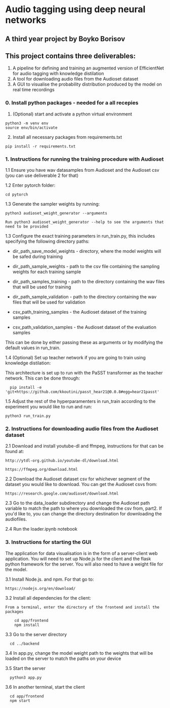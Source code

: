 # Audio tagging using deep neural networks
## A third year project by Boyko Borisov

## This project contains three deliverables:
1. A pipeline for defining and training an augmented version of EfficientNet for audio tagging with knowledge distilation
2. A tool for downloading audio files from the Audioset dataset
3. A GUI to visualise the probability distribution produced by the model on real time recordings 

### 0. Install python packages - needed for a all recepies 
  1. (Optional) start and activate a python virtual environment
    
    python3 -m venv env
    source env/bin/activate 

  2. Install all necessary packages from requirements.txt
    
    pip install -r requirements.txt
### 1. Instructions for running the training procedure with Audioset

  1.1 Ensure you have wav datasamples from Audioset and the Audioset csv (you can use deliverable 2 for that)

  1.2 Enter pytorch folder:

    cd pytorch

  1.3 Generate the sampler weights by running:

    python3 audioset_weight_generator --arguments

    Run python3 audioset_weight_generator --help to see the arguments that need to be provided

  1.3 Configure the exact training parameters in run_train.py, this includes specifying the following directory paths:
    
  * dir_path_save_model_weights - directory, where the model weights will be safed during training
  
  * dir_path_sample_weights - path to the csv file containing the sampling weights for each training sample

  * dir_path_samples_training - path to the directory containing the wav files that will be used for training

  * dir_path_sample_validation - path to the directory containing the wav files that will be used for validation

  * csv_path_training_samples - the Audioset dataset of the training samples

  * csv_path_validation_samples - the Audioset dataset of the evaluation samples

  This can be done by either passing these as arguments or by modifying the default values in run_train.

  1.4 (Optional) Set up teacher network if you are going to train using knowledge distilation:

  This architecture is set up to run with the PaSST transformer as the teacher network. This can be done through:

      pip install -e 'git+https://github.com/kkoutini/passt_hear21@0.0.8#egg=hear21passt' 

  1.5 Adjust the rest of the hyperparamenters in run_train according to the experiment you would like to run and run:

    python3 run_train.py

### 2. Instructions for downloading audio files from the Audioset dataset
  2.1 Download and install youtube-dl and ffmpeg, instructions for that can be found at:

    http://ytdl-org.github.io/youtube-dl/download.html

    https://ffmpeg.org/download.html

  2.2 Download the Audioset dataset csv for whichever segment of the dataset you would like to download. You can get the Audioset csvs from:
    
    https://research.google.com/audioset/download.html
  
  2.3 Go to the data_loader subdirectory and change the Audioset path variable to match the path to where you downloaded the csv from, part2. If you'd like to, you can change the directory destination for downloading the audiofiles.

  2.4 Run the loader.ipynb notebook


### 3. Instructions for starting the GUI
The application for data visualisation is in the form of a server-client web application. You will need to set up Node.js for the client and the flask python framework for the server. You will also need to have a weight file for the model.

  3.1 Install Node.js. and npm. For that go to:

    https://nodejs.org/en/download/

  3.2 Install all dependencies for the client:

    From a terminal, enter the directory of the frontend and install the packages

        cd app/frontend
        npm install

  3.3 Go to the server directory

      cd ../backend
  
  3.4 In app.py, change the model weight path to the weights that will be loaded on the server to match the paths on your device

  3.5 Start the server

      python3 app.py
  
  3.6 In another terminal, start the client

      cd app/frontend
      npm start
